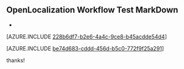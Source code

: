 ## OpenLocalization Workflow Test MarkDown
* 

[AZURE.INCLUDE [228b6df7-b2e6-4a4c-9ce8-b45acdde54d4](calleeMd1.md)]



[AZURE.INCLUDE [be74d683-cddd-456d-b5c0-772f9f25a291](calleeMd2.md)]

 
thanks!
